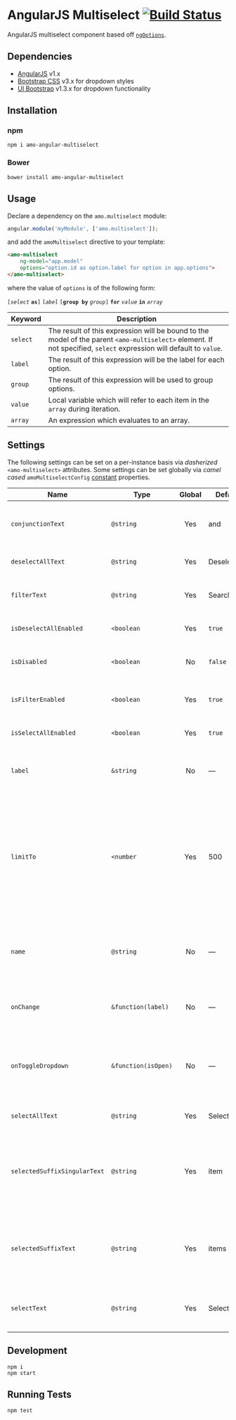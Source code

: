 # AngularJS Multiselect [![Build Status](https://travis-ci.org/namoscato/angular-multiselect.svg?branch=master)](https://travis-ci.org/namoscato/angular-multiselect)

AngularJS multiselect component based off [`ngOptions`](https://docs.angularjs.org/api/ng/directive/ngOptions).

## Dependencies

* [AngularJS](https://angularjs.org/) v1.x
* [Bootstrap CSS](http://getbootstrap.com/) v3.x for dropdown styles
* [UI Bootstrap](http://angular-ui.github.io/bootstrap/) v1.3.x for dropdown functionality

## Installation

### npm

```
npm i amo-angular-multiselect
```

### Bower

```
bower install amo-angular-multiselect
```

## Usage

Declare a dependency on the `amo.multiselect` module:

```js
angular.module('myModule', ['amo.multiselect']);
```

and add the `amoMultiselect` directive to your template:

```html
<amo-multiselect
    ng-model="app.model"
    options="option.id as option.label for option in app.options">
</amo-multiselect>
```

where the value of `options` is of the following form:

`[`_`select`_ **`as`**`]` _`label`_ `[`**`group by`** _`group`_`]` **`for`** _`value`_ **`in`** _`array`_

| Keyword  | Description |
| -------- | ----------- |
| `select` | The result of this expression will be bound to the model of the parent `<amo-multiselect>` element. If not specified, `select` expression will default to `value`. |
| `label`  | The result of this expression will be the label for each option. |
| `group`  | The result of this expression will be used to group options. |
| `value`  | Local variable which will refer to each item in the `array` during iteration. |
| `array`  | An expression which evaluates to an array. |

## Settings

The following settings can be set on a per-instance basis via _dasherized_ `<amo-multiselect>` attributes. Some settings can be set globally via _camel cased_ `amoMultiselectConfig` [constant](https://docs.angularjs.org/api/auto/service/$provide#constant) properties.

| Name | Type | Global | Default | Description |
| ---- | ---- |:------:| ------- | ----------- |
| `conjunctionText` | `@string` | Yes | and | Coordinating conjunction text used to join option labels |
| `deselectAllText` | `@string` | Yes | Deselect&nbsp;All | Deselect all option label text |
| `filterText` | `@string` | Yes | Search... | Search filter input placeholder text |
| `isDeselectAllEnabled` | `<boolean` | Yes | `true` | State of deselect all functionality |
| `isDisabled` | `<boolean` | No | `false` | State of dropdown toggle functionality |
| `isFilterEnabled` | `<boolean` | Yes | `true` | State of search filter input visibility |
| `isSelectAllEnabled` | `<boolean` | Yes | `true` | State of select all functionality |
| `label` | `&string` | No | — | Expression bound to the current button label text |
| `limitTo` | `<number` | Yes | 500 | Upper bound limit of options to show per group so that browser performance will not suffer with large data sets. Specify `0` or `false` to disable limiting. |
| `name` | `@string` | No | — | Unique instance name used as the value of the button's `id` attribute |
| `onChange` | `&function(label)` | No | — | Expression called with `label` string when model changes |
| `onToggleDropdown` | `&function(isOpen)` | No | — | Expression called with `isOpen` boolean when dropdown opens or closes |
| `selectAllText` | `@string` | Yes | Select&nbsp;All | Select all option label text |
| `selectedSuffixSingularText` | `@string` | Yes | item | Singular suffix appended to button label text when option label properties are undefined |
| `selectedSuffixText` | `@string` | Yes | items | Suffix appended to button label text when option label properties are undefined |
| `selectText` | `@string` | Yes | Select... | Default button label text when no options are selected |

## Development

```
npm i
npm start
```

## Running Tests

```
npm test
```
